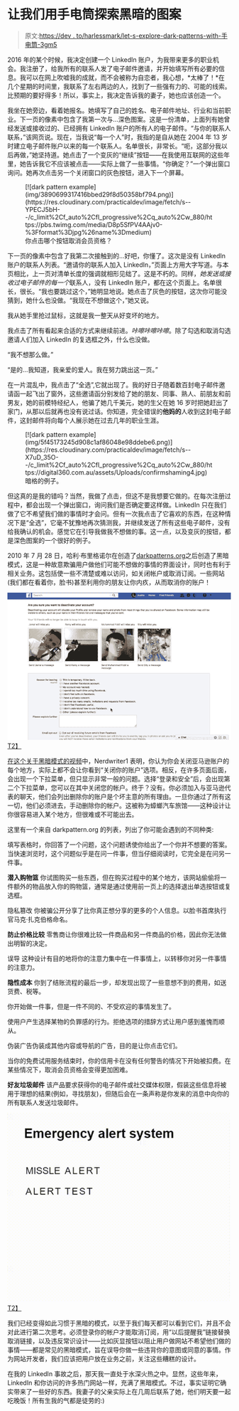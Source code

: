 # 让我们用手电筒探索黑暗的图案

> 原文:[https://dev . to/harlessmark/let-s-explore-dark-patterns-with-手电筒-3gm5](https://dev.to/harlessmark/let-s-explore-dark-patterns-with-flashlights-3gm5)

2016 年的某个时候，我决定创建一个 LinkedIn 账户，为我带来更多的职业机会。我注册了，给我所有的联系人发了电子邮件邀请，并开始填写所有必要的信息。我可以在网上吹嘘我的成就，而不会被称为自恋者，我心想，*太棒了！*在几个星期的时间里，我联系了左右两边的人，找到了一些强有力的、可能的线索。比预期的要好得多！所以，事实上，我决定告诉我的妻子，她也应该创造一个。

我坐在她旁边，看着她报名。她填写了自己的姓名、电子邮件地址、行业和当前职业。下一页的像素中包含了我第一次与...深色图案。这是一份清单，上面列有她曾经发送或接收过的、已经拥有 LinkedIn 账户的所有人的电子邮件。“与你的联系人联系，”该网页说。现在，当我说“每一个人”时，我指的是自从她在 2004 年 13 岁时建立电子邮件账户以来的每一个联系人。名单很长，非常长。“呃，这部分我以后再做，”她坚持道。她点击了一个变灰的“继续”按钮——在我使用互联网的这些年里，她告诉我它不应该被点击——实际上做了一些事情。“你确定？”一个弹出窗口询问。她再次点击另一个关闭窗口的灰色按钮，进入下一个屏幕。

<figure>[![dark pattern example](img/3890699317416bbed29f8d50358bf794.png)](https://res.cloudinary.com/practicaldev/image/fetch/s--YPECJ5bH--/c_limit%2Cf_auto%2Cfl_progressive%2Cq_auto%2Cw_880/https://pbs.twimg.com/media/D8p5SfPV4AAjv0-%3Fformat%3Djpg%26name%3Dmedium) 

<figcaption>你点击哪个按钮取消会员资格？</figcaption>

</figure>

下一页的像素中包含了我第二次接触到的...好吧，你懂了。这次是没有 LinkedIn 账户的联系人列表。“邀请你的联系人加入 LinkedIn，”页面上方用大字写道。与本页相比，上一页对清单长度的强调就相形见绌了。这是不朽的。同样，*她发送或接收过电子邮件的每一个*联系人，没有 LinkedIn 账户，都在这个页面上。名单很长，很长。“我也要跳过这个，”她明显地说。她点击了灰色的按钮，这次你可能没猜到，她什么也没做。“我现在不想做这个，”她又说。

我从她手里抢过鼠标，这就是我一整天从好变坏的地方。

我点击了所有看起来合适的方式来继续前进。*咔嚓咔嚓咔嚓*。除了勾选和取消勾选邀请人们加入 LinkedIn 的复选框之外，什么也没做。

“我不想那么做。”

“是的...我知道，我亲爱的爱人。我在努力跳出这一页。”

在一片混乱中，我点击了“全选”,它就出现了。我的好日子随着数百封电子邮件邀请函一起飞出了窗外，这些邀请函分别发给了她的朋友、同事、熟人、前朋友和前男友，她的前模特经纪人，他骗了她几千美元，她的生父在她 16 岁时把她赶出了家门，从那以后就再也没有说过话。你知道，完全错误的**他妈的**人收到这封电子邮件，这封邮件将向每个人展示她在过去几年的职业生涯。

<figure>[![dark pattern example](img/5f45173245d908c1af86048e98ddebe6.png)](https://res.cloudinary.com/practicaldev/image/fetch/s--X7uD_35O--/c_limit%2Cf_auto%2Cfl_progressive%2Cq_auto%2Cw_880/https://digital360.com.au/assets/Uploads/confirmshaming4.jpg) 

<figcaption>暗格的例子。</figcaption>

</figure>

但这真的是我的错吗？当然，我做了点击，但这不是我想要它做的。在每次注册过程中，都会出现一个弹出窗口，询问我们是否确定要这样做。LinkedIn 只在我们做了它不希望我们做的事情时才会问。但有一次我点击了它喜欢的东西，在这种情况下是“全选”，它毫不犹豫地再次猜测我，并继续发送了所有这些电子邮件，没有给我确认的机会。感觉它在引导我做我不想做的事。这一点，以及变灰的按钮，都是深色图案的一个很好的例子。

2010 年 7 月 28 日，哈利·布里格诺尔在创造了[darkpatterns.org](http://darkpatterns.org)之后创造了黑暗模式，这是一种故意欺骗用户做他们可能不想做的事情的界面设计，同时也有利于相关业务。这包括使一些不清楚或难以访问，如关闭帐户或取消订阅。一些网站(我们都在看着你，脸书)甚至利用你的朋友让你内疚，从而取消你的账户！

[![guilt you into leaving](img/7905a9672520b14638f3ce3cadc671d7.png)T2】](https://res.cloudinary.com/practicaldev/image/fetch/s--rQHUP6nY--/c_limit%2Cf_auto%2Cfl_progressive%2Cq_auto%2Cw_880/https://pageflows.com/media/videos/screenie_9db2be9b-92e5-4fd1-881f-bf8697e1cd90.jpg)

[在这个关于黑暗模式的视频](https://www.youtube.com/watch?v=kxkrdLI6e6M)中，Nerdwriter1 表明，你认为你会关闭亚马逊账户的每个地方，实际上都不会让你看到“关闭你的账户”选项。相反，在许多页面后面，会出现一个下拉菜单，但只显示非常一般的问题。选择“登录和安全”后，会出现第二个下拉菜单，您可以在其中关闭您的帐户。终于？没有。你必须加入与亚马逊代表的聊天，他们会列出删除你的账户是个坏主意的所有理由。一旦你通过了所有这一切，他们必须进去，手动删除你的帐户。这被称为蟑螂汽车旅馆——这种设计让你很容易进入某个地方，但很难或不可能出去。

这里有一个来自 darkpattern.org 的列表，列出了你可能会遇到的不同种类:

填写表格时，你回答了一个问题，这个问题诱使你给出了一个你并不想要的答案。当快速浏览时，这个问题似乎是在问一件事，但当仔细阅读时，它完全是在问另一件事。

**潜入购物篮**
你试图购买一些东西，但在购买过程中的某个地方，该网站偷偷将一件额外的物品放入你的购物篮，通常是通过使用前一页上的选择退出单选按钮或复选框。

隐私篡改
你被骗公开分享了比你真正想分享的更多的个人信息。以脸书首席执行官马克·扎克伯格命名。

**防止价格比较**
零售商让你很难比较一件商品和另一件商品的价格，因此你无法做出明智的决定。

误导
这种设计有目的地将你的注意力集中在一件事情上，以转移你对另一件事情的注意力。

**隐性成本**
你到了结账流程的最后一步，却发现出现了一些意想不到的费用，如送货费、税等。

你开始做一件事，但是一件不同的、不受欢迎的事情发生了。

使用户产生选择某物的负罪感的行为。拒绝选项的措辞方式让用户感到羞愧而顺从。

伪装广告伪装成其他内容或导航的广告，目的是让你点击它们。

当你的免费试用服务结束时，你的信用卡在没有任何警告的情况下开始被扣费。在某些情况下，取消会员资格会变得更加困难。

**好友垃圾邮件**
该产品要求获得你的电子邮件或社交媒体权限，假装这些信息将被用于理想的结果(例如，寻找朋友)，但随后会在一条声称是你发来的消息中向你的所有联系人发送垃圾邮件。

[![dark pattern missile test](img/ea261d30a5efc0a3280d81f630ea15fd.png)T2】](https://res.cloudinary.com/practicaldev/image/fetch/s--QiF1qCYX--/c_limit%2Cf_auto%2Cfl_progressive%2Cq_66%2Cw_880/https://i.imgur.com/utmrbgZ.gif)

我们已经变得如此习惯于黑暗的模式，以至于我们每天都可以看到它们，并且不会对此进行第二次思考。必须登录你的帐户才能取消订阅，用“以后提醒我”链接替换取消链接，以及违反常识设计——比如灰显按钮以阻止用户做网站不希望他们做的事情——都是常见的黑暗模式，旨在误导你做一些违背你的意图或同意的事情。作为网站开发者，我们应该把用户放在业务之前，关注这些糟糕的设计。

在我的 LinkedIn 事故之后，那天我一直处于水深火热之中。显然，这些年来，LinkedIn 和你访问的许多热门网站一样，充满了黑暗模式。不过，事实证明它确实带来了一些好的东西。我妻子的父亲实际上在几周后联系了她，他们明天要一起吃晚饭！所有生我的气都是徒劳的:)